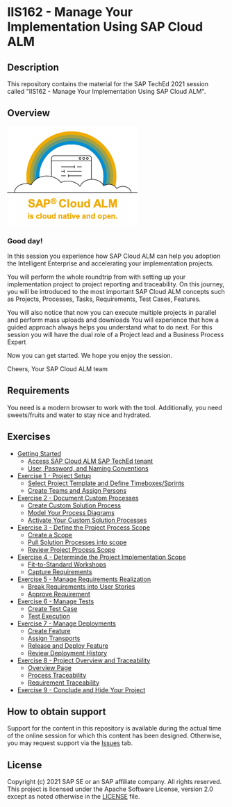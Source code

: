# IIS162 - Manage Your Implementation Using SAP Cloud ALM

## Description

This repository contains the material for the SAP TechEd 2021 session called "IIS162 - Manage Your Implementation Using SAP Cloud ALM".  

## Overview

<img src="2021-11-11-14-23-55.png" width=300>

### Good day!

In this session you experience how SAP Cloud ALM can help you adoption the Intelligent Enterprise and accelerating your implementation projects.

You will perform the whole roundtrip from with setting up your implementation project to project reporting and traceability. On this journey, you will be introduced to the most important SAP Cloud ALM concepts such as Projects, Processes, Tasks, Requirements, Test Cases, Features. 

You will also notice that now you can execute multiple projects in parallel and perform mass uploads and downloads You will experience that how a guided approach always helps you understand what to do next. For this session you will have the dual role of a Project lead and a Business Process Expert

Now you can get started. We hope you enjoy the session.

​Cheers, Your SAP Cloud ALM team

## Requirements

You need is a modern browser to work with the tool. Additionally, you need sweets/fruits and water to stay nice and hydrated.

## Exercises

- [Getting Started](exercises/ex0/)
    - [Access SAP Cloud ALM SAP TechEd tenant](exercises/ex1#exercise-11-sub-exercise-1-description)
    - [User, Password, and Naming Conventions](exercises/ex1#exercise-11-sub-exercise-1-description)
- [Exercise 1 - Project Setup](exercises/ex1/)
    - [Select Project Template and Define Timeboxes/Sprints](exercises/ex1/README.md#Select-Project-Template-and-Define-Timeboxes/Sprints)
    - [Create Teams and Assign Persons](exercises/ex1/README.md#Create-Teams-and-Assign-Persons)
- [Exercise 2 - Document Custom Processes](exercises/ex2/)
    - [Create Custom Solution Process](exercises/ex2/README.md#exercise-21-sub-exercise-1-description)
    - [Model Your Process Diagrams](exercises/ex2#exercise-21-sub-exercise-1-description)
    - [Activate Your Custom Solution Processes](exercises/ex2#exercise-21-sub-exercise-1-description)
- [Exercise 3 - Define the Project Process Scope](exercises/ex3/)
    - [Create a Scope](exercises/ex2#exercise-21-sub-exercise-1-description)
    - [Pull Solution Processes into scope](exercises/ex2#exercise-21-sub-exercise-1-description)
    - [Review Project Process Scope](exercises/ex2#exercise-21-sub-exercise-1-description)
- [Exercise 4 - Determinde the Project Implementation Scope](exercises/ex4/)
    - [Fit-to-Standard Workshops](exercises/ex2#exercise-21-sub-exercise-1-description)
    - [Capture Requirements](exercises/ex2#exercise-21-sub-exercise-1-description)
- [Exercise 5 - Manage Requirements Realization](exercises/ex5/)
    - [Break Requirements into User Stories](exercises/ex2#exercise-21-sub-exercise-1-description)
    - [Approve Requirement](exercises/ex2#exercise-21-sub-exercise-1-description)
- [Exercise 6 - Manage Tests](exercises/ex6/)
    - [Create Test Case](exercises/ex2#exercise-21-sub-exercise-1-description)
    - [Test Execution](exercises/ex2#exercise-21-sub-exercise-1-description)
- [Exercise 7 - Manage Deployments](exercises/ex7/)
    - [Create Feature](exercises/ex2#exercise-21-sub-exercise-1-description)
    - [Assign Transports](exercises/ex2#exercise-21-sub-exercise-1-description)
    - [Release and Deploy Feature](exercises/ex2#exercise-21-sub-exercise-1-description)
    - [Review Deployment History](exercises/ex2#exercise-21-sub-exercise-1-description)
- [Exercise 8 - Project Overview and Traceability](exercises/ex8/)
    - [Overview Page](exercises/ex2#exercise-21-sub-exercise-1-description)
    - [Process Traceability](exercises/ex2#exercise-21-sub-exercise-1-description)
    - [Requirement Traceability](exercises/ex2#exercise-21-sub-exercise-1-description)
- [Exercise 9 - Conclude and Hide Your Project](exercises/ex9/)    

## How to obtain support

Support for the content in this repository is available during the actual time of the online session for which this content has been designed. Otherwise, you may request support via the [Issues](../../issues) tab.

## License
Copyright (c) 2021 SAP SE or an SAP affiliate company. All rights reserved. This project is licensed under the Apache Software License, version 2.0 except as noted otherwise in the [LICENSE](LICENSES/Apache-2.0.txt) file.
